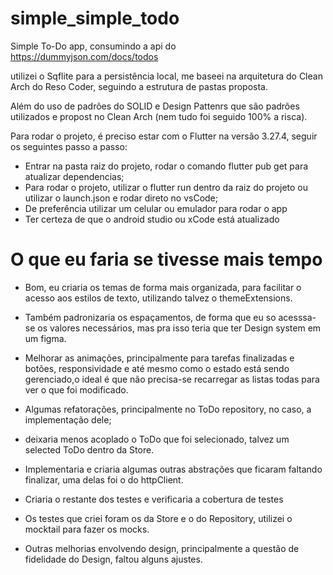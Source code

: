 # simple_simple_todo

Simple To-Do app, consumindo a api do https://dummyjson.com/docs/todos

utilizei o Sqflite para a persistência local, me baseei na arquitetura do Clean
Arch do Reso Coder, seguindo a estrutura de pastas proposta.

Além do uso de padrões do SOLID e Design Pattenrs que são padrões utilizados e
propost no Clean Arch (nem tudo foi seguido 100% a risca).

Para rodar o projeto, é preciso estar com o Flutter na versão 3.27.4,
seguir os seguintes passo a passo:

- Entrar na pasta raiz do projeto, rodar o comando flutter pub get para atualizar dependencias;
- Para rodar o projeto, utilizar o flutter run dentro da raiz do projeto ou utilizar o 
launch.json e rodar direto no vsCode;
- De preferência utilizar um celular ou emulador para rodar o app
- Ter certeza de que o android studio ou xCode está atualizado

# O que eu faria se tivesse mais tempo

- Bom, eu criaria os temas de forma mais organizada, para facilitar o acesso aos
estilos de texto, utilizando talvez o themeExtensions.

- Também padronizaria os espaçamentos, de forma que eu so acesssa-se os valores necessários,
mas pra isso teria que ter Design system em um figma.

- Melhorar as animações, principalmente para tarefas finalizadas e botões, 
responsividade e até mesmo como o estado está sendo gerenciado,o ideal é que
 não precisa-se recarregar as listas todas para ver o que foi modificado.
- Algumas refatorações, principalmente no ToDo repository, no caso, a implementação dele;
- deixaria menos acoplado o ToDo que foi selecionado, talvez um selected ToDo dentro da Store.

- Implementaria e criaria algumas outras abstrações que ficaram faltando finalizar,
uma delas foi o do httpClient.

- Criaria o restante dos testes e verificaria a cobertura de testes

-  Os testes que criei foram os da Store e o do Repository, utilizei o mocktail para fazer os mocks.

- Outras melhorias envolvendo design, principalmente a questão de fidelidade do Design, 
faltou alguns ajustes.

